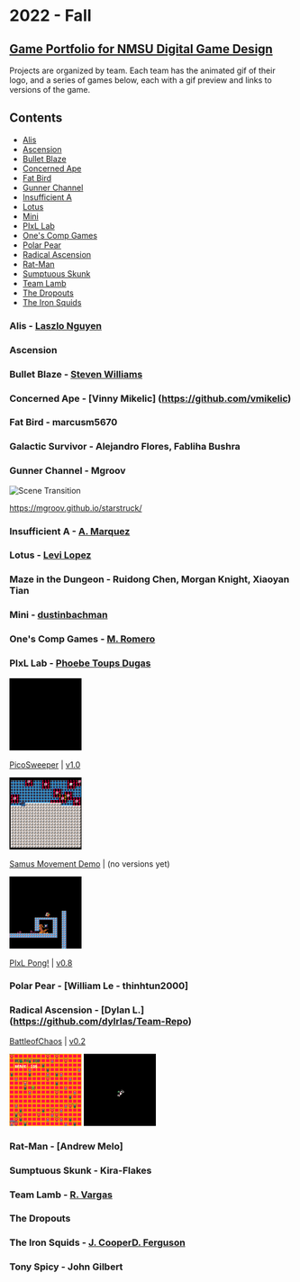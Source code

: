# 2022 - Fall

## [Game Portfolio for NMSU Digital Game Design](/../index.md)

Projects are organized by team. Each team has the animated gif of their logo, and a series of games below, each with a gif preview and links to versions of the game.

## Contents

- [Alis](#alis---laszlo-nguyen)
- [Ascension](#ascension)
- [Bullet Blaze](#bullet-blaze)
- [Concerned Ape](#concerned-ape)
- [Fat Bird](#fat-bird)
- [Gunner Channel](#gunner-channel)
- [Insufficient A](#insufficient-a---a-marquez)
- [Lotus](#lotus)
- [Mini](#mini)
- [PIxL Lab](#pixl-lab---phoebe-toups-dugas)
- [One's Comp Games](#ones-comp-games--m-romero)
- [Polar Pear](#polar-pear)
- [Radical Ascension](#radical-ascension---dylrlas)
- [Rat-Man](#rat-man)
- [Sumptuous Skunk](#sumptuous-skunk)
- [Team Lamb](#team-lamb---r-vargas)
- [The Dropouts](#the-dropouts)
- [The Iron Squids](#the-iron-squids--j-cooper--d-ferguson)

### Alis - [Laszlo Nguyen](https://github.com/LaszloNguyen)

### Ascension

### Bullet Blaze - [Steven Williams](https://github.com/swillNMSU)

### Concerned Ape - [Vinny Mikelic] (https://github.com/vmikelic)

### Fat Bird - marcusm5670

### Galactic Survivor - Alejandro Flores, Fabliha Bushra

### Gunner Channel - Mgroov
<img src = "https://user-images.githubusercontent.com/44854053/195670132-0530042f-a621-4a38-8377-d5c377b6d5e1.gif" alt="Scene Transition" width="128"/>

https://mgroov.github.io/starstruck/


### Insufficient A - [A. Marquez](https://github.com/amarq30)

### Lotus - [Levi Lopez](https://github.com/llopez020)

### Maze in the Dungeon - Ruidong Chen, Morgan Knight, Xiaoyan Tian

### Mini - [dustinbachman](https://github.com/dustinbachman/PICOProject)

### One's Comp Games - [M. Romero](https://github.com/matrom01-v2)

### PIxL Lab - [Phoebe Toups Dugas](https://pixllab.github.io)

<img src="./logos/pixl-logo_0.gif" alt="Animation of the Play and Interactive Experiences for Learning lab logo showing P-I-L, then the X fades in." width="128"/>

[PicoSweeper](/pixl-lab/picosweeperv1_0.html) \| [v1.0](https://github.com/snapdragoness/pico-8/releases/tag/v1.0)

<img src="./pixl-lab/picosweeper-some_cleared.gif" alt="Animation of blinking cursor on a grid with markers for revealed mines." width="128"/>

[Samus Movement Demo](/pixl-lab/samusmove.html) \| (no versions yet)

<img alt="Animation of character jumping in a platformer game." src="./pixl-lab/samusmove_0.gif" width="128"/>

[PIxL Pong!](/pixl-lab/pixlpong.html) \| [v0.8](https://github.com/NMSU-DGD/lets_make_in_pico_8/releases/tag/0.8)

### Polar Pear - [William Le - thinhtun2000]

### Radical Ascension - [Dylan L.] (https://github.com/dylrlas/Team-Repo)
[BattleofChaos](https://dylrlas.github.io/Team-Repo/battleofchaosv2.html) \| [v0.2](https://github.com/dylrlas/Team-Repo/releases/tag/v0.2)

<img src="./Radical_Ascension/battleofchaosv2_0.gif" alt="Armor loot, game music, and idle enemies added" width="128"/>

<img src="./logos/Radical_Ascensionv0.2.gif" alt="Game dev. team logo for Radical Ascension with new features game music, armor loot, and idle enemies" width="128"/>

### Rat-Man - [Andrew Melo]

### Sumptuous Skunk - Kira-Flakes

### Team Lamb - [R. Vargas](https://github.com/robertvargas-irq)

### The Dropouts

### The Iron Squids - [J. Cooper](https://github.com/n0dat)[D. Ferguson](https://github.com/InlaidData)

### Tony Spicy - John Gilbert
